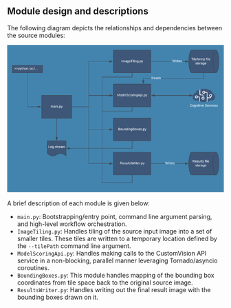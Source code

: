 ## Module design and descriptions

The following diagram depicts the relationships and dependencies between the source modules:

<p align="center"> 
    <img src="module-design.png">
</p>

A brief description of each module is given below:

* `main.py`: Bootstrapping/entry point, command line argument parsing, and high-level workflow orchestration.
* `ImageTiling.py`: Handles tiling of the source input image into a set of smaller tiles. These tiles are written to a temporary location defined by the `--tilePath` command line argument.
* `ModelScoringApi.py`: Handles making calls to the CustomVision API service in a non-blocking, parallel manner leveraging Tornado/asyncio coroutines.
* `BoundingBoxes.py`: This module handles mapping of the bounding box coordinates from tile space back to the original source image.
* `ResultsWriter.py`: Handles writing out the final result image with the bounding boxes drawn on it.